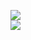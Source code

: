 [![](https://img.shields.io/badge/Made%20With-Github%20Spray-lightgrey.svg?style=for-the-badge&logo=github)](https://github.com/Annihil/github-spray#2579)  
[![](https://i.imgur.com/2DrTn0Z.gif)](https://github.com/Annihil/github-spray)
